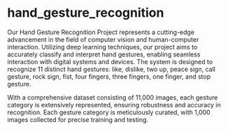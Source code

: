 # hand_gesture_recognition

Our Hand Gesture Recognition Project represents a cutting-edge advancement in the field of computer vision and human-computer interaction. Utilizing deep learning techniques, our project aims to accurately classify and interpret hand gestures, enabling seamless interaction with digital systems and devices. The system is designed to recognize 11 distinct hand gestures: like, dislike, two up, peace sign, call gesture, rock sign, fist, four fingers, three fingers, one finger, and stop gesture.

With a comprehensive dataset consisting of 11,000 images, each gesture category is extensively represented, ensuring robustness and accuracy in recognition. Each gesture category is meticulously curated, with 1,000 images collected for precise training and testing.

